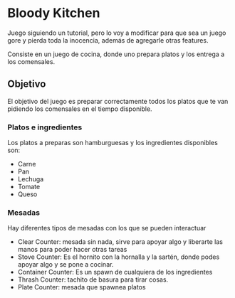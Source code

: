 # Bloody Kitchen
Juego siguiendo un tutorial, pero lo voy a modificar para que sea un juego gore y pierda toda la inocencia, además de agregarle otras features.

Consiste en un juego de cocina, donde uno prepara platos y los entrega a los comensales.

## Objetivo
El objetivo del juego es preparar correctamente todos los platos que te van pidiendo los comensales en el tiempo disponible.

### Platos e ingredientes 
Los platos a preparas son hamburguesas y los ingredientes disponibles son:
- Carne
- Pan
- Lechuga
- Tomate
- Queso

### Mesadas
Hay diferentes tipos de mesadas con los que se pueden interactuar
- Clear Counter: mesada sin nada, sirve para apoyar algo y liberarte las manos para poder hacer otras tareas
- Stove Counter: Es el hornito con la hornalla y la sartén, donde podes apoyar algo y se pone a cocinar.
- Container Counter: Es un spawn de cualquiera de los ingredientes
- Thrash Counter: tachito de basura para tirar cosas.
- Plate Counter: mesada que spawnea platos

  
